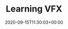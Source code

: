 ---
title: "Learning VFX"
description: "Description"
date: 2020-09-15T11:30:03+00:00
tags: [""]
draft: true

editPost:
    URL: "https://github.com/stasiandr/personal-blog/tree/main/content"
    Text: "Suggest Changes" 
    appendFilePath: true
---